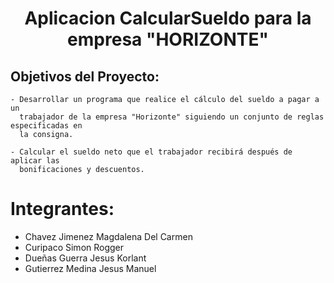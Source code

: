 
<h1 align="center">Aplicacion CalcularSueldo para la empresa "HORIZONTE"</h1>

## Objetivos del Proyecto: 
    - Desarrollar un programa que realice el cálculo del sueldo a pagar a un
      trabajador de la empresa "Horizonte" siguiendo un conjunto de reglas especificadas en
      la consigna.

    - Calcular el sueldo neto que el trabajador recibirá después de aplicar las
      bonificaciones y descuentos.
      
# Integrantes:

 - Chavez Jimenez Magdalena Del Carmen
 - Curipaco Simon Rogger
 - Dueñas Guerra Jesus Korlant
 - Gutierrez Medina Jesus Manuel



